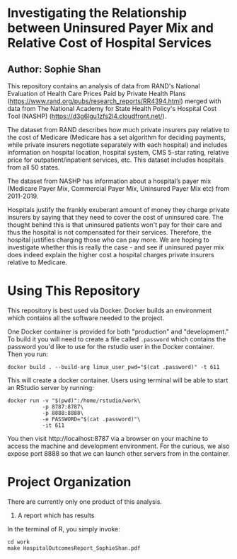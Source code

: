 Investigating the Relationship between Uninsured Payer Mix and Relative Cost of Hospital Services
============================
Author: Sophie Shan
----------------------------
This repository contains an analysis of data from RAND's National Evaluation of Health Care Prices Paid by Private Health Plans (https://www.rand.org/pubs/research_reports/RR4394.html) merged with data from The National Academy for State Health Policy's Hospital Cost Tool (NASHP) (https://d3g6lgu1zfs2l4.cloudfront.net/).

The dataset from RAND describes how much private insurers pay relative to the cost of Medicare (Medicare has a set algorithm for deciding payments, while private insurers negotiate separately with each hospital) and includes information on hospital location, hospital system, CMS 5-star rating, relative price for outpatient/inpatient services, etc. This dataset includes hospitals from all 50 states.

The dataset from NASHP has information about a hospital’s payer mix (Medicare Payer Mix, Commercial Payer Mix, Uninsured Payer Mix etc) from 2011-2019.

Hospitals justify the frankly exuberant amount of money they charge private insurers
by saying that they need to cover the cost of uninsured care. The thought behind this
is that uninsured patients won't pay for their care and thus the hospital is not
compensated for their services. Therefore, the hospital justifies charging those
who can pay more. We are hoping to investigate whether this is really the case -
and see if uninsured payer mix does indeed explain the higher cost a hospital charges
private insurers relative to Medicare.

Using This Repository
============================
This repository is best used via Docker. Docker builds an environment which contains all the software needed to the project.

One Docker container is provided for both "production" and
"development." To build it you will need to create a file called
`.password` which contains the password you'd like to use for the
rstudio user in the Docker container. Then you run:

```
docker build . --build-arg linux_user_pwd="$(cat .password)" -t 611
```

This will create a docker container. Users using terminal will be able to start an RStudio server by running:

```
docker run -v "$(pwd)":/home/rstudio/work\
           -p 8787:8787\
           -p 8888:8888\
           -e PASSWORD="$(cat .password)"\
           -it 611
```

You then visit http://localhost:8787 via a browser on your machine to
access the machine and development environment. For the curious, we
also expose port 8888 so that we can launch other servers from in the
container.


Project Organization
====================
There are currently only one product of this analysis.
1) A report which has results

In the terminal of R, you simply invoke:

```
cd work
make HospitalOutcomesReport_SophieShan.pdf
```
